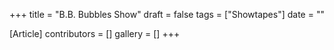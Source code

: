 +++
title = "B.B. Bubbles Show"
draft = false
tags = ["Showtapes"]
date = ""

[Article]
contributors = []
gallery = []
+++
